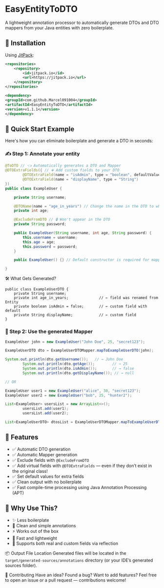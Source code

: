 # EasyEntityToDTO

A lightweight annotation processor to automatically generate DTOs and DTO mappers from your Java entities with zero boilerplate.

## 🔧 Installation

Using [JitPack](https://jitpack.io):

```xml
<repositories>
    <repository>
        <id>jitpack.io</id>
        <url>https://jitpack.io</url>
    </repository>
</repositories>

<dependency>
<groupId>com.github.Marcel091004</groupId>
<artifactId>EasyEntityToDTO</artifactId>
<version>v1.1.1</version>
</dependency>
```

## 🚀 Quick Start Example

Here's how you can eliminate boilerplate and generate a DTO in seconds:

### ✍️ Step 1: Annotate your entity
```java
@ToDTO // 👈 Automatically generates a DTO and Mapper
@DTOExtraFields({ // ➕ Add custom fields to your DTO
        @DTOExtraField(name = "isAdmin", type = "boolean", defaultValue = "false"),
        @DTOExtraField(name = "displayName", type = "String")
})
public class ExampleUser {

    private String username;

    @DTOName(name = "age_in_years") // Change the name in the DTO to whatever you like :)
    private int age;

    @ExcludeFromDTO // 🔒 Won't appear in the DTO
    private String password;

    public ExampleUser(String username, int age, String password) {
        this.username = username;
        this.age = age;
        this.password = password;
    }

    public ExampleUser() {} // Default constructor is required for mapper instantiation 

}

```
🛠️ What Gets Generated?
```
public class ExampleUserDTO {
    private String username;
    private int age_in_years;              // ← field was renamed from Entity 
    private boolean isAdmin = false;       // ← custom field with default
    private String displayName;            // ← custom field
}

```


### 🔁 Step 2: Use the generated Mapper

```java
ExampleUser john = new ExampleUser("John Doe", 25, "secret123");

ExampleUserDTO dto = ExampleUserDTOMapper.mapToExampleUserDTO(john);

System.out.println(dto.getUsername());   // → John Doe
        System.out.println(dto.getAge());        // → 25
        System.out.println(dto.isAdmin());       // → false
        System.out.println(dto.getDisplayName()); // → null

// OR

ExampleUser user1 = new ExampleUser("alice", 30, "secret123");
ExampleUser user2 = new ExampleUser("bob", 25, "hunter2");

List<ExampleUser> usersList = new ArrayList<>();
        usersList.add(user1);
        usersList.add(user2);

List<ExampleUserDTO> dtosList = ExampleUserDTOMapper.mapToExampleUserDTO(usersList);
```
## 🎯 Features

- ✅ Automatic DTO generation
- ✅ Automatic Mapper generation
- ✅ Exclude fields with `@ExcludeFromDTO`
- ✅ Add virtual fields with `@DTOExtraFields` — even if they don’t exist in the original class!
- ✅ Set default values for extra fields
- ✅ Clean output with no boilerplate
- ✅ Fast compile-time processing using Java Annotation Processing (APT)


## 💎 Why Use This?

- ✨ Less boilerplate
- 🧼 Clean and simple annotations
- ⚡ Works out of the box
- 🚀 Fast and lightweight
- 🔮 Supports both real and custom fields via reflection

📦 Output File Location
Generated files will be located in the `target/generated-sources/annotations` directory (or your IDE’s generated sources folder).

🙌 Contributing
Have an idea? Found a bug? Want to add features?
Feel free to open an issue or a pull request — contributions welcome!
